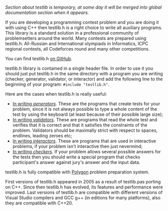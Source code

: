 _Section about testlib is temporary, at some day it will be merged into global documentation section when it appears._

If you are developing a programming contest problem and you are doing it with using C++ then testlib.h is a right choice to write all auxiliary programs. This library is a standard solution in a professional community of problemsetters around the world. Many contests are prepared using testlib.h: All-Russian and International olympiads in Informatics, ICPC regional contests, all Codeforces round and many other competitions.

You can find testlib.h [on GitHub](https://github.com/MikeMirzayanov/testlib).

testlib.h library is contained in a single header file. In order to use it you should just put testlib.h in the same directory with a program you are writing (checker, generator, validator, or interactor) and add the following line to the beginning of your program: `#include "testlib.h"`.

Here are the cases when testlib.h is really useful:

-   [In writing _generators_](/blog/entry/18291). These are the programs that create tests for your problem, since it is not always possible to type a whole content of the test by using the keyboard (at least because of their possible large size);
-   [In writing _validators_](/blog/entry/18426). These are programs that read the whole test and verifies that it is correct and that it satisfies the constraints of the problem. Validators should be maximally strict with respect to spaces, endlines, leading zeroes etc;
-   [In writing _interactors_](/blog/entry/18455). These are programs that are used in interactive problems, if your problem isn't interactive then just nevermind;
-   [In writing _checkers_](/blog/entry/18431). If your problem allows several possible answers for the tests then you should write a special program that checks participant's answer against jury's answer and the input data.

testlib.h is fully compatible with [Polygon](https://polygon.codeforces.com) problem preparation system.

First versions of testlib.h appeared in 2005 as a result of testlib.pas porting on C++. Since then testlib.h has evolved, its features and performance were improved. Last versions of testlib.h are compatible with different versions of Visual Studio compilers and GCC g++ (in editions for many platforms), also they are compatible with C++20.
